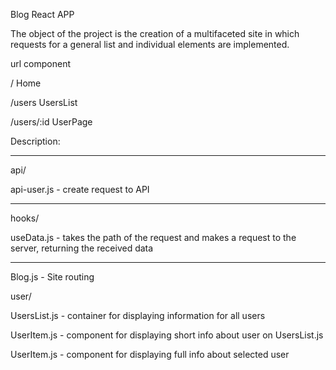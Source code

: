 Blog React APP

The object of the project is the creation of a multifaceted site in which requests for a general list and individual elements are implemented.

url	          component

/	            Home
  
/users	      UsersList
  
/users/:id	  UserPage


Description:
__________________________________________________________________________________________________________

api/

api-user.js - create request to API

__________________________________________________________________________________________________________

hooks/

useData.js - takes the path of the request and makes a request to the server, returning the received data

___________________________________________________________________________________________________________

Blog.js - Site routing

user/

UsersList.js - container for displaying information for all users

UserItem.js - component for displaying short info about user on UsersList.js

UserItem.js - component for displaying full info about selected user
